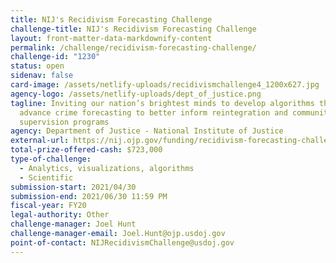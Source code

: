 ```yaml
---
title: NIJ's Recidivism Forecasting Challenge
challenge-title: NIJ's Recidivism Forecasting Challenge
layout: front-matter-data-markdownify-content
permalink: /challenge/recidivism-forecasting-challenge/
challenge-id: "1230"
status: open
sidenav: false
card-image: /assets/netlify-uploads/recidivismchallenge4_1200x627.jpg
agency-logo: /assets/netlify-uploads/dept_of_justice.png
tagline: Inviting our nation’s brightest minds to develop algorithms that
  advance crime forecasting to better inform reintegration and community
  supervision programs
agency: Department of Justice - National Institute of Justice
external-url: https://nij.ojp.gov/funding/recidivism-forecasting-challenge
total-prize-offered-cash: $723,000
type-of-challenge:
  - Analytics, visualizations, algorithms
  - Scientific
submission-start: 2021/04/30
submission-end: 2021/06/30 11:59 PM
fiscal-year: FY20
legal-authority: Other
challenge-manager: Joel Hunt
challenge-manager-email: Joel.Hunt@ojp.usdoj.gov
point-of-contact: NIJRecidivismChallenge@usdoj.gov
---
```

